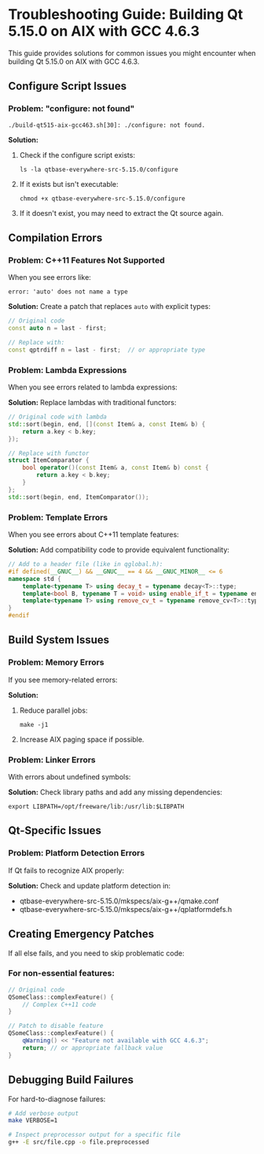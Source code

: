 # Troubleshooting Guide: Building Qt 5.15.0 on AIX with GCC 4.6.3

This guide provides solutions for common issues you might encounter when building Qt 5.15.0 on AIX with GCC 4.6.3.

## Configure Script Issues

### Problem: "configure: not found"
```
./build-qt515-aix-gcc463.sh[30]: ./configure: not found.
```

**Solution:**
1. Check if the configure script exists:
   ```
   ls -la qtbase-everywhere-src-5.15.0/configure
   ```

2. If it exists but isn't executable:
   ```
   chmod +x qtbase-everywhere-src-5.15.0/configure
   ```

3. If it doesn't exist, you may need to extract the Qt source again.

## Compilation Errors

### Problem: C++11 Features Not Supported

When you see errors like:
```
error: 'auto' does not name a type
```

**Solution:**
Create a patch that replaces `auto` with explicit types:

```cpp
// Original code
const auto n = last - first;

// Replace with:
const qptrdiff n = last - first;  // or appropriate type
```

### Problem: Lambda Expressions

When you see errors related to lambda expressions:

**Solution:**
Replace lambdas with traditional functors:

```cpp
// Original code with lambda
std::sort(begin, end, [](const Item& a, const Item& b) {
    return a.key < b.key;
});

// Replace with functor
struct ItemComparator {
    bool operator()(const Item& a, const Item& b) const {
        return a.key < b.key;
    }
};
std::sort(begin, end, ItemComparator());
```

### Problem: Template Errors

When you see errors about C++11 template features:

**Solution:**
Add compatibility code to provide equivalent functionality:

```cpp
// Add to a header file (like in qglobal.h):
#if defined(__GNUC__) && __GNUC__ == 4 && __GNUC_MINOR__ <= 6
namespace std {
    template<typename T> using decay_t = typename decay<T>::type;
    template<bool B, typename T = void> using enable_if_t = typename enable_if<B, T>::type;
    template<typename T> using remove_cv_t = typename remove_cv<T>::type;
}
#endif
```

## Build System Issues

### Problem: Memory Errors

If you see memory-related errors:

**Solution:**
1. Reduce parallel jobs:
   ```
   make -j1
   ```

2. Increase AIX paging space if possible.

### Problem: Linker Errors

With errors about undefined symbols:

**Solution:**
Check library paths and add any missing dependencies:

```
export LIBPATH=/opt/freeware/lib:/usr/lib:$LIBPATH
```

## Qt-Specific Issues

### Problem: Platform Detection Errors

If Qt fails to recognize AIX properly:

**Solution:**
Check and update platform detection in:
- qtbase-everywhere-src-5.15.0/mkspecs/aix-g++/qmake.conf
- qtbase-everywhere-src-5.15.0/mkspecs/aix-g++/qplatformdefs.h

## Creating Emergency Patches

If all else fails, and you need to skip problematic code:

### For non-essential features:

```cpp
// Original code
QSomeClass::complexFeature() {
    // Complex C++11 code
}

// Patch to disable feature
QSomeClass::complexFeature() {
    qWarning() << "Feature not available with GCC 4.6.3";
    return; // or appropriate fallback value
}
```

## Debugging Build Failures

For hard-to-diagnose failures:
```bash
# Add verbose output
make VERBOSE=1

# Inspect preprocessor output for a specific file
g++ -E src/file.cpp -o file.preprocessed
```
